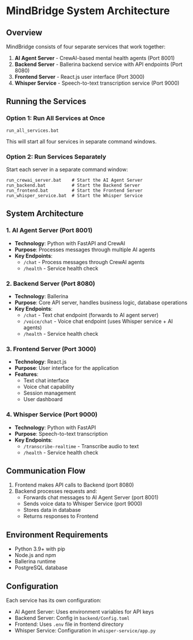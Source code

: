 # MindBridge System Architecture

## Overview

MindBridge consists of four separate services that work together:

1. **AI Agent Server** - CrewAI-based mental health agents (Port 8001)
2. **Backend Server** - Ballerina backend service with API endpoints (Port 8080)
3. **Frontend Server** - React.js user interface (Port 3000)
4. **Whisper Service** - Speech-to-text transcription service (Port 9000)

## Running the Services

### Option 1: Run All Services at Once

```
run_all_services.bat
```

This will start all four services in separate command windows.

### Option 2: Run Services Separately

Start each server in a separate command window:

```
run_crewai_server.bat    # Start the AI Agent Server
run_backend.bat          # Start the Backend Server 
run_frontend.bat         # Start the Frontend Server
run_whisper_service.bat  # Start the Whisper Service
```

## System Architecture

### 1. AI Agent Server (Port 8001)
- **Technology**: Python with FastAPI and CrewAI
- **Purpose**: Processes messages through multiple AI agents 
- **Key Endpoints**:
  - `/chat` - Process messages through CrewAI agents
  - `/health` - Service health check

### 2. Backend Server (Port 8080)
- **Technology**: Ballerina
- **Purpose**: Core API server, handles business logic, database operations
- **Key Endpoints**:
  - `/chat` - Text chat endpoint (forwards to AI agent server)
  - `/voice/chat` - Voice chat endpoint (uses Whisper service + AI agents)
  - `/health` - Service health check

### 3. Frontend Server (Port 3000)
- **Technology**: React.js
- **Purpose**: User interface for the application
- **Features**:
  - Text chat interface
  - Voice chat capability
  - Session management
  - User dashboard

### 4. Whisper Service (Port 9000)
- **Technology**: Python with FastAPI
- **Purpose**: Speech-to-text transcription
- **Key Endpoints**:
  - `/transcribe-realtime` - Transcribe audio to text
  - `/health` - Service health check

## Communication Flow

1. Frontend makes API calls to Backend (port 8080)
2. Backend processes requests and:
   - Forwards chat messages to AI Agent Server (port 8001)
   - Sends voice data to Whisper Service (port 9000)
   - Stores data in database
   - Returns responses to Frontend

## Environment Requirements

- Python 3.9+ with pip
- Node.js and npm
- Ballerina runtime
- PostgreSQL database

## Configuration

Each service has its own configuration:

- AI Agent Server: Uses environment variables for API keys
- Backend Server: Config in `backend/Config.toml`
- Frontend: Uses `.env` file in frontend directory
- Whisper Service: Configuration in `whisper-service/app.py`

